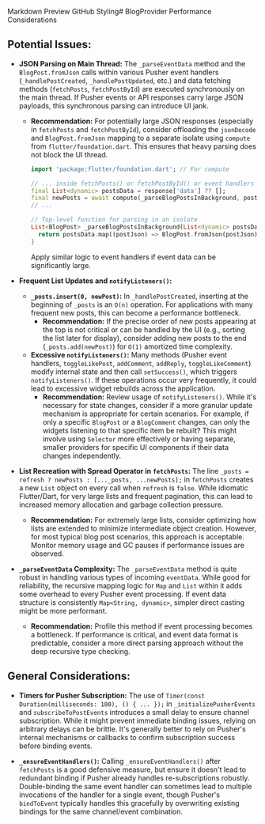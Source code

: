 Markdown Preview GitHub Styling# BlogProvider Performance Considerations

## Potential Issues:

*   **JSON Parsing on Main Thread:** The `_parseEventData` method and the `BlogPost.fromJson` calls within various Pusher event handlers (`_handlePostCreated`, `_handlePostUpdated`, etc.) and data fetching methods (`fetchPosts`, `fetchPostById`) are executed synchronously on the main thread. If Pusher events or API responses carry large JSON payloads, this synchronous parsing can introduce UI jank.
    *   **Recommendation:** For potentially large JSON responses (especially in `fetchPosts` and `fetchPostById`), consider offloading the `jsonDecode` and `BlogPost.fromJson` mapping to a separate isolate using `compute` from `flutter/foundation.dart`. This ensures that heavy parsing does not block the UI thread.
        ```dart
        import 'package:flutter/foundation.dart'; // For compute

        // ... inside fetchPosts() or fetchPostById() or event handlers ...
        final List<dynamic> postsData = response['data'] ?? [];
        final newPosts = await compute(_parseBlogPostsInBackground, postsData);
        // ...

        // Top-level function for parsing in an isolate
        List<BlogPost> _parseBlogPostsInBackground(List<dynamic> postsData) {
          return postsData.map((postJson) => BlogPost.fromJson(postJson)).toList();
        }
        ```
        Apply similar logic to event handlers if event data can be significantly large.

*   **Frequent List Updates and `notifyListeners()`:**
    *   **`_posts.insert(0, newPost)`:** In `_handlePostCreated`, inserting at the beginning of `_posts` is an `O(n)` operation. For applications with many frequent new posts, this can become a performance bottleneck.
        *   **Recommendation:** If the precise order of new posts appearing at the top is not critical or can be handled by the UI (e.g., sorting the list later for display), consider adding new posts to the end (`_posts.add(newPost)`) for `O(1)` amortized time complexity.
    *   **Excessive `notifyListeners()`:** Many methods (Pusher event handlers, `toggleLikePost`, `addComment`, `addReply`, `toggleLikeComment`) modify internal state and then call `setSuccess()`, which triggers `notifyListeners()`. If these operations occur very frequently, it could lead to excessive widget rebuilds across the application.
        *   **Recommendation:** Review usage of `notifyListeners()`. While it's necessary for state changes, consider if a more granular update mechanism is appropriate for certain scenarios. For example, if only a specific `BlogPost` or a `BlogComment` changes, can only the widgets listening to that specific item be rebuilt? This might involve using `Selector` more effectively or having separate, smaller providers for specific UI components if their data changes independently.

*   **List Recreation with Spread Operator in `fetchPosts`:** The line `_posts = refresh ? newPosts : [..._posts, ...newPosts];` in `fetchPosts` creates a new `List` object on every call when `refresh` is `false`. While idiomatic Flutter/Dart, for very large lists and frequent pagination, this can lead to increased memory allocation and garbage collection pressure.
    *   **Recommendation:** For extremely large lists, consider optimizing how lists are extended to minimize intermediate object creation. However, for most typical blog post scenarios, this approach is acceptable. Monitor memory usage and GC pauses if performance issues are observed.

*   **`_parseEventData` Complexity:** The `_parseEventData` method is quite robust in handling various types of incoming `eventData`. While good for reliability, the recursive mapping logic for `Map` and `List` within it adds some overhead to every Pusher event processing. If event data structure is consistently `Map<String, dynamic>`, simpler direct casting might be more performant.
    *   **Recommendation:** Profile this method if event processing becomes a bottleneck. If performance is critical, and event data format is predictable, consider a more direct parsing approach without the deep recursive type checking.

## General Considerations:

*   **Timers for Pusher Subscription:** The use of `Timer(const Duration(milliseconds: 100), () { ... });` in `_initializePusherEvents` and `subscribeToPostEvents` introduces a small delay to ensure channel subscription. While it might prevent immediate binding issues, relying on arbitrary delays can be brittle. It's generally better to rely on Pusher's internal mechanisms or callbacks to confirm subscription success before binding events.

*   **`_ensureEventHandlers()`:** Calling `_ensureEventHandlers()` after `fetchPosts` is a good defensive measure, but ensure it doesn't lead to redundant binding if Pusher already handles re-subscriptions robustly. Double-binding the same event handler can sometimes lead to multiple invocations of the handler for a single event, though Pusher's `bindToEvent` typically handles this gracefully by overwriting existing bindings for the same channel/event combination.
